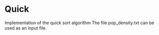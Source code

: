 # Quick
Implementation of the quick sort algorithm
The file pop_density.txt can be used as an input file.

